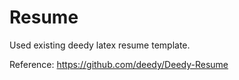 # Resume
Used existing deedy latex resume template.

Reference:
https://github.com/deedy/Deedy-Resume
